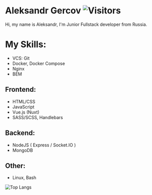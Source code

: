 # Aleksandr Gercov ![Visitors](https://visitor-badge.glitch.me/badge?page_id=Gercov) 

Hi, my name is Aleksandr, I'm Junior Fullstack developer from Russia.

# My Skills: 
 - VCS: Git
 - Docker, Docker Compose
 - Nginx
 - BEM
## Frontend: 
 - HTML/CSS
 - JavaScript
 - Vue.js (Nuxt)
 - SASS/SCSS, Handlebars
## Backend: 
 - NodeJS ( Express / Socket.IO )
 - MongoDB
## Other: 
 - Linux, Bash

![Top Langs](https://github-readme-stats.vercel.app/api/top-langs/?username=Gercov&count_private=false&langs_count=7&layout=compact)
<!--
**
![Gercov GitHub Stats](https://github-readme-stats.vercel.app/api?username=Gercov&count_private=true&hide=contribs&show_icons=true&theme=default&layout=compact&bg_color=RED)
My favorite language is JavaScript. 
-->
